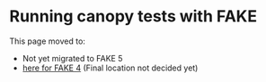 # Running canopy tests with FAKE

This page moved to:

- Not yet migrated to FAKE 5
- [here for FAKE 4](todo-canopy.html) (Final location not decided yet)
